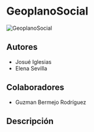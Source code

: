 # GeoplanoSocial


![GeoplanoSocial](header.png)

Autores
------------
 * Josué Iglesias
 * Elena Sevilla
 
 
Colaboradores
------------
* Guzman Bermejo Rodríguez

Descripción
------------


